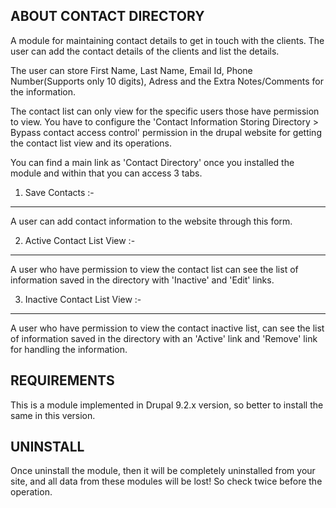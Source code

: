
ABOUT CONTACT DIRECTORY
--------------------------------
A module for maintaining contact details to get in touch with the clients.
The user can add the contact details of the clients and list the details.

The user can store First Name, Last Name, Email Id, Phone Number(Supports
only 10 digits), Adress and the Extra Notes/Comments for the information.

The contact list can only view for the specific users those have permission to
view. You have to configure the 'Contact Information Storing Directory > Bypass
contact access control' permission in the drupal website for getting the contact
list view and its operations.

You can find a main link as 'Contact Directory' once you installed the module
and within that you can access 3 tabs.

1. Save Contacts :-
-----------------------
A user can add contact information to the website through this form.

2. Active Contact List View :-
---------------------------------
A user who have permission to view the contact list can see the list of
information saved in the directory with 'Inactive' and 'Edit' links.

3. Inactive Contact List View :-
-----------------------------------
A user who have permission to view the contact inactive list, can see the list
of information saved in the directory with an 'Active' link and 'Remove' link
for handling the information.

REQUIREMENTS
------------------
This is a module implemented in Drupal 9.2.x version, so better to install the
same in this version.

UNINSTALL
------------
Once uninstall the module, then it will be completely uninstalled from your
site, and all data from these modules will be lost! So check twice before the
operation.

